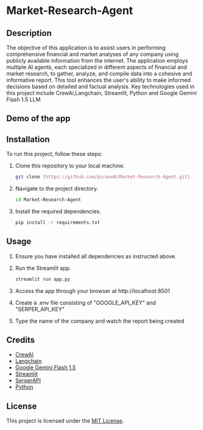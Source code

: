 # Market-Research-Agent

## Description

The objective of this application is to assist users in performing comprehensive financial and market analyses of any company using publicly available information from the internet. The application employs multiple AI agents, each specialized in different aspects of financial and market research, to gather, analyze, and compile data into a cohesive and informative report. This tool enhances the user's ability to make informed decisions based on detailed and factual analysis. Key technologies used in this project include CrewAi,Langchain, Streamlit, Python and Google Gemini Flash 1.5 LLM 

## Demo of the app

## Installation

To run this project, follow these steps:

1. Clone this repository to your local machine.
   ```bash
   git clone [https://github.com/psrane8/Market-Research-Agent.git]
   ```

2. Navigate to the project directory.
   ```bash
   cd Market-Research-Agent
   ```

3. Install the required dependencies.
   ```bash
   pip install -r requirements.txt
   ```

## Usage

1. Ensure you have installed all dependencies as instructed above.

2. Run the Streamlit app.
   ```bash
   streamlit run app.py
   ```

3. Access the app through your browser at http://localhost:8501

4. Create a .env file consisting of "GOOGLE_API_KEY" and "SERPER_API_KEY"
   
5. Type the name of the company and watch the report being created


## Credits

- [CrewAI](https://www.crewai.com/)
- [Langchain](https://www.langchain.com/)
- [Google Gemini Flash 1.5](https://deepmind.google/technologies/gemini/flash/)
- [Streamlit](https://streamlit.io/)
- [SerperAPI](https://serper.dev/)
- [Python](https://www.python.org/)

## License

This project is licensed under the [MIT License](LICENSE).
```

